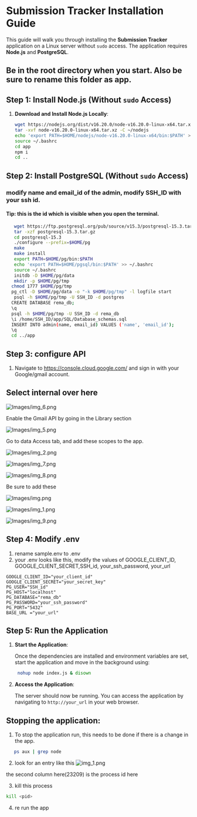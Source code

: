 # Submission Tracker Installation Guide

This guide will walk you through installing the **Submission Tracker** application on a Linux server without `sudo` access. The application requires **Node.js** and **PostgreSQL**.
## Be in the root directory when you start. **Also be sure to rename this folder as app.**

## Step 1: Install Node.js (Without `sudo` Access)

1. **Download and Install Node.js Locally**:
      ```bash
      wget https://nodejs.org/dist/v16.20.0/node-v16.20.0-linux-x64.tar.xz
      tar -xvf node-v16.20.0-linux-x64.tar.xz -C ~/nodejs
      echo 'export PATH=$HOME/nodejs/node-v16.20.0-linux-x64/bin:$PATH' >> ~/.bashrc
      source ~/.bashrc
      cd app
      npm i
      cd ..
      ```

## Step 2: Install PostgreSQL (Without `sudo` Access)

### modify name and email_id of the admin, modify SSH_ID with your ssh id.
#### Tip: this is the id which is visible when you open the terminal.

```bash
   wget https://ftp.postgresql.org/pub/source/v15.3/postgresql-15.3.tar.gz
   tar -xzf postgresql-15.3.tar.gz
   cd postgresql-15.3
   ./configure --prefix=$HOME/pg
   make
   make install
   export PATH=$HOME/pg/bin:$PATH
   echo 'export PATH=$HOME/pgsql/bin:$PATH' >> ~/.bashrc
   source ~/.bashrc  
   initdb -D $HOME/pg/data
   mkdir -p $HOME/pg/tmp
  chmod 1777 $HOME/pg/tmp
  pg_ctl -D $HOME/pg/data -o "-k $HOME/pg/tmp" -l logfile start
   psql -h $HOME/pg/tmp -U SSH_ID -d postgres
  CREATE DATABASE rema_db;
  \q 
  psql -h $HOME/pg/tmp -U SSH_ID -d rema_db
  \i /home/SSH_ID/app/SQL/Database_schemas.sql
  INSERT INTO admin(name, email_id) VALUES ('name', 'email_id');
  \q
  cd ../app  
   ```
## Step 3: configure API

1. Navigate to https://console.cloud.google.com/ and sign in with your Google/gmail account.
  

## Select internal over here

![Images/img_6.png](Images/img_6.png)

Enable the Gmail API by going in the Library section

![Images/img_5.png](Images/img_5.png)

Go to data Access tab, and add these scopes to the app.

![Images/img_2.png](Images/img_2.png)

![Images/img_7.png](Images/img_7.png)


![Images/img_8.png](Images/img_8.png)

Be sure to add these

![Images/img.png](Images/img.png)


![Images/img_1.png](Images/img_1.png)

![Images/img_9.png](Images/img_9.png)


## Step 4: Modify .env
1. rename sample.env to .env
2. your .env looks like this, modify the values of GOOGLE_CLIENT_ID, GOOGLE_CLIENT_SECRET,SSH_id, your_ssh_password, your_url
```env
GOOGLE_CLIENT_ID="your_client_id"
GOOGLE_CLIENT_SECRET="your_secret_key"
PG_USER="SSH_id"
PG_HOST="localhost"  
PG_DATABASE="rema_db"
PG_PASSWORD="your_ssh_password"
PG_PORT="5432"
BASE_URL ="your_url"
   ```

## Step 5: Run the Application


1. **Start the Application**:

   Once the dependencies are installed and environment variables are set, start the application and move in the background using:

   ```bash
    nohup node index.js & disown
    ```

2. **Access the Application**:

   The server should now be running. You can access the application by navigating to `http://your_url` in your web browser.

## Stopping the application:

1. To stop the application run, this needs to be done if there is a change in the app. 

```bash
   ps aux | grep node
```

2. look for an entry like this
![img_1.png](Images/img_11.png)

the second column here(23209) is the process id here

3. kill this process 
```bash 
kill <pid> 
```
4. re run the app